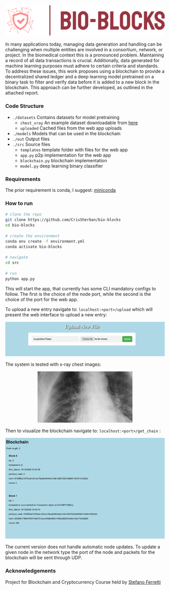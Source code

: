 <p align="center">
    <img src="out/logo.png" width="600" alt="logo">
</p>

In many applications today, managing data generation and handling can be challenging when multiple entities are involved
in a consortium, network, or project. In the biomedical context this is a pronounced problem. Maintaining a record of all data transactions is crucial. Additionally, data
generated for machine learning purposes must adhere to certain criteria and standards. To address these issues, this
work proposes using a blockchain to provide a decentralized shared ledger and a deep learning model pretrained on a
binary task to filter and verify data before it is added to a new block in the blockchain. This approach can be further
developed, as outlined in the attached report.

### Code Structure

* ```./datasets``` Contains datasets for model pretraining
  * ```chest_xray``` An example dataset downloadable from [here](https://www.kaggle.com/datasets/bachrr/covid-chest-xray?resource=download)
  * ```uploaded``` Cached files from the web app uploads
* ```./models``` Models that can be used in the blockchain
* ```./out``` Output files
* ```./src``` Source files
  * ```templates``` template folder with files for the web app
  * ```app.py``` p2p implementation for the web app
  * ```blockchain.py``` blockchain implementation
  * ```model.py``` deep learning binary classifier

### Requirements
The prior requirement is conda, I suggest: [miniconda](https://docs.conda.io/en/main/miniconda.html)

### How to run
```zsh
# clone the repo
git clone https://github.com/CrisSherban/bio-blocks
cd bio-blocks

# create the environment
conda env create -f environment.yml
conda activate bio-blocks

# navigate
cd src

# run
python app.py
```

This will start the app, that currently has some CLI mandatory configs to follow.
The first is the choice of the node port, while the second is the choice of the port for the web app.

To upload a new entry navigate to: ```localhost:<port>/upload``` 
which will present the web interface to upload a new entry:
<p align="center">
    <img src="out/upload.png" width="600" alt="logo">
</p>

The system is tested with x-ray chest images:
<p align="center">
    <img src="out/xray.png" width="300" alt="logo">
</p>


Then to visualize the blockchain navigate to: ```localhost:<port>/get_chain``` :
<p align="center">
    <img src="out/blockchain.png" width="600" alt="logo">
</p>

The current version does not handle automatic node updates.
To update a given node in the network type the port of the node and packets for the blockchain will be sent through UDP.




### Acknowledgements

Project for Blockchain and Cryptocurrency Course held by [Stefano Ferretti](https://scholar.google.com/citations?user=ZFPFpDwAAAAJ)